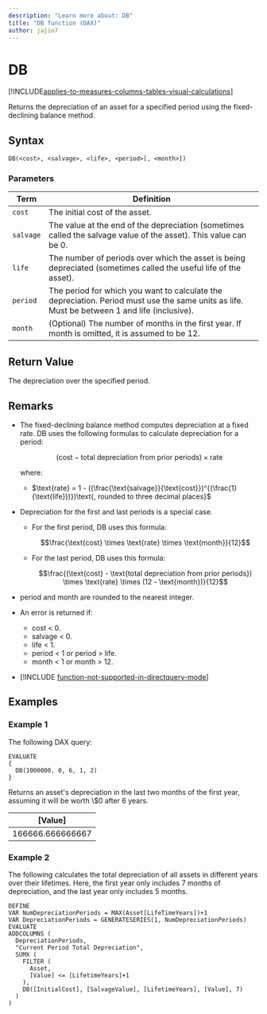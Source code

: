 ```yaml
---
description: "Learn more about: DB"
title: "DB function (DAX)"
author: jajin7
---
```


# DB

[!INCLUDE[applies-to-measures-columns-tables-visual-calculations](includes/applies-to-measures-columns-tables-visual-calculations.md)]

Returns the depreciation of an asset for a specified period using the fixed-declining balance method.

## Syntax

```dax
DB(<cost>, <salvage>, <life>, <period>[, <month>])
```

### Parameters

|Term|Definition|
|--------|--------------|
|`cost`|The initial cost of the asset.|
|`salvage`|The value at the end of the depreciation (sometimes called the salvage value of the asset). This value can be 0.|
|`life`|The number of periods over which the asset is being depreciated (sometimes called the useful life of the asset).|
|`period`|The period for which you want to calculate the depreciation. Period must use the same units as life. Must be between 1 and life (inclusive).|
|`month`|(Optional) The number of months in the first year. If month is omitted, it is assumed to be 12.|

## Return Value

The depreciation over the specified period.

## Remarks

- The fixed-declining balance method computes depreciation at a fixed rate. DB uses the following formulas to calculate depreciation for a period:

  $$(\text{cost} - \text{total depreciation from prior periods}) \times \text{rate}$$

  where:

  - $\text{rate} = 1 - ((\frac{\text{salvage}}{\text{cost}})^{(\frac{1}{\text{life}})})\text{, rounded to three decimal places}$

- Depreciation for the first and last periods is a special case.
  - For the first period, DB uses this formula:

      $$\frac{\text{cost} \times \text{rate} \times \text{month}}{12}$$

  - For the last period, DB uses this formula:

      $$\frac{(\text{cost} - \text{total depreciation from prior periods}) \times \text{rate} \times (12 - \text{month})}{12}$$

- period and month are rounded to the nearest integer.

- An error is returned if:
  - cost < 0.
  - salvage < 0.
  - life < 1.
  - period < 1 or period > life.
  - month < 1 or month > 12.

- [!INCLUDE [function-not-supported-in-directquery-mode](includes/function-not-supported-in-directquery-mode.md)]

## Examples

### Example 1

The following DAX query:

```dax
EVALUATE
{
  DB(1000000, 0, 6, 1, 2)
}
```

Returns an asset's depreciation in the last two months of the first year, assuming it will be worth \\$0 after 6 years.

| **[Value]**    |
| ---------------- |
| 166666.666666667 |

### Example 2

The following calculates the total depreciation of all assets in different years over their lifetimes. Here, the first year only includes 7 months of depreciation, and the last year only includes 5 months.

```dax
DEFINE
VAR NumDepreciationPeriods = MAX(Asset[LifeTimeYears])+1
VAR DepreciationPeriods = GENERATESERIES(1, NumDepreciationPeriods)
EVALUATE
ADDCOLUMNS (
  DepreciationPeriods,
  "Current Period Total Depreciation",
  SUMX (
    FILTER (
      Asset,
      [Value] <= [LifetimeYears]+1
    ),
    DB([InitialCost], [SalvageValue], [LifetimeYears], [Value], 7)
  )
)
```
